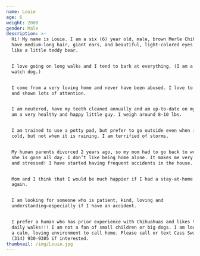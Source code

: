 ```yaml
---
name: Louie
age: 6
weight: 2000
gender: Male
description: >-
  Hi! My name is Louie. I am a six (6) year old, male, brown Merle Chihuahua. I
  have medium-long hair, giant ears, and beautiful, light-colored eyes. I look
  like a little teddy bear.


  I love going on long walks and I tend to bark at everything. (I am a very good
  watch dog.)


  I come from a very loving home and never have been abused. I love to be held
  and shown lots of attention.


  I am neutered, have my teeth cleaned annually and am up-to-date on my shots. I
  am a very healthy and happy little guy. I weigh around 8-10 lbs.


  I am trained to use a potty pad, but prefer to go outside even when it is
  cold, but not when it is raining. I am terrified of storms.


  My human parents divorced 2 years ago, so my mom had to go back to work and
  she is gone all day. I don’t like being home alone. It makes me very anxious
  and stressed! I have started having frequent accidents in the house.


  Mom and I think that I would be much happier if I had a stay-at-home human
  again.


  I am looking for someone who is patient, kind, loving and
  understanding—especially if I have an accident.


  I prefer a human who has prior experience with Chihuahuas and likes to take
  daily walks!!! I am not a fan of small children or big dogs. I am looking for
  a calm, loving environment to call home. Please call or text Cass Swanson at
  (314) 930-9305 if interested.
thumbnail: /img/Louie.jpg
---
```


